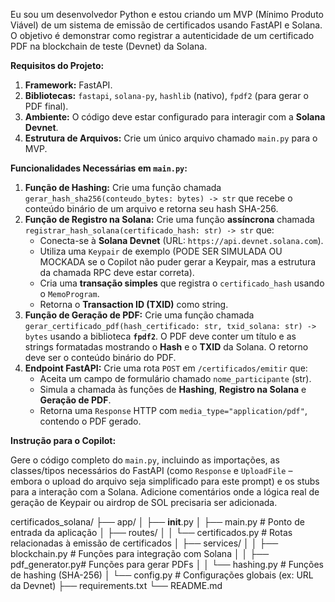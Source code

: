 
Eu sou um desenvolvedor Python e estou criando um MVP (Mínimo Produto Viável) de um sistema de emissão de certificados usando FastAPI e Solana. O objetivo é demonstrar como registrar a autenticidade de um certificado PDF na blockchain de teste (Devnet) da Solana.

**Requisitos do Projeto:**

1.  **Framework:** FastAPI.
2.  **Bibliotecas:** `fastapi`, `solana-py`, `hashlib` (nativo), `fpdf2` (para gerar o PDF final).
3.  **Ambiente:** O código deve estar configurado para interagir com a **Solana Devnet**.
4.  **Estrutura de Arquivos:** Crie um único arquivo chamado `main.py` para o MVP.

**Funcionalidades Necessárias em `main.py`:**

1.  **Função de Hashing:** Crie uma função chamada `gerar_hash_sha256(conteudo_bytes: bytes) -> str` que recebe o conteúdo binário de um arquivo e retorna seu hash SHA-256.
2.  **Função de Registro na Solana:** Crie uma função **assíncrona** chamada `registrar_hash_solana(certificado_hash: str) -> str` que:
    * Conecta-se à **Solana Devnet** (URL: `https://api.devnet.solana.com`).
    * Utiliza uma `Keypair` de exemplo (PODE SER SIMULADA OU MOCKADA se o Copilot não puder gerar a Keypair, mas a estrutura da chamada RPC deve estar correta).
    * Cria uma **transação simples** que registra o `certificado_hash` usando o `MemoProgram`.
    * Retorna o **Transaction ID (TXID)** como string.
3.  **Função de Geração de PDF:** Crie uma função chamada `gerar_certificado_pdf(hash_certificado: str, txid_solana: str) -> bytes` usando a biblioteca **`fpdf2`**. O PDF deve conter um título e as strings formatadas mostrando o **Hash** e o **TXID** da Solana. O retorno deve ser o conteúdo binário do PDF.
4.  **Endpoint FastAPI:** Crie uma rota `POST` em `/certificados/emitir` que:
    * Aceita um campo de formulário chamado `nome_participante` (str).
    * Simula a chamada às funções de **Hashing**, **Registro na Solana** e **Geração de PDF**.
    * Retorna uma `Response` HTTP com `media_type="application/pdf"`, contendo o PDF gerado.

**Instrução para o Copilot:**

Gere o código completo do `main.py`, incluindo as importações, as classes/tipos necessários do FastAPI (como `Response` e `UploadFile` – embora o upload do arquivo seja simplificado para este prompt) e os stubs para a interação com a Solana. Adicione comentários onde a lógica real de geração de Keypair ou airdrop de SOL precisaria ser adicionada.

certificados_solana/
├── app/
│   ├── __init__.py
│   ├── main.py            # Ponto de entrada da aplicação
│   ├── routes/
│   │   └── certificados.py # Rotas relacionadas à emissão de certificados
│   ├── services/
│   │   ├── blockchain.py   # Funções para integração com Solana
│   │   ├── pdf_generator.py# Funções para gerar PDFs
│   │   └── hashing.py      # Funções de hashing (SHA-256)
│   └── config.py           # Configurações globais (ex: URL da Devnet)
├── requirements.txt
└── README.md

